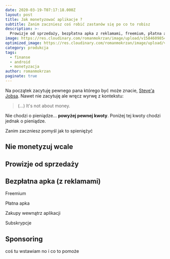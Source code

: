 ```yaml
---
date: 2020-03-19-T07:17:18.000Z
layout: post
title: Jak monetyzować aplikacje ?
subtitle: Zanim zaczniesz coś robić zastanów się po co to robisz
description: >-
  Prowizje od sprzedaży, bezpłatna apka z reklamami, freemium, płatna apka, zakupy wewnątrz aplikacji, subskrypcje, sponsoring
image: https://res.cloudinary.com/romanmokrzan/image/upload/v1584609854/plny_duzy_scuuma.jpg
optimized_image: https://res.cloudinary.com/romanmokrzan/image/upload/v1584647273/plny_maly_yvxvqa.jpg
category: produkcja
tags:
  - finanse
  - android
  - monetyzacja
author: romanmokrzan
paginate: true
---
```


Na początek zacytuję pewnego pana którego być może znacie, [Steve'a Jobsa](https://en.wikiquote.org/wiki/Steve_Jobs). Nawet nie zacytuję ale wręcz wyrwę z kontekstu:

> (...) It's not about money.

Nie chodzi o pieniądze... **powyżej pewnej kwoty**. Poniżej tej kwoty chodzi jednak o pieniądze.

Zanim zaczniesz pomyśl jak to spieniężyć

## Nie monetyzuj wcale

## Prowizje od sprzedaży

## Bezpłatna apka (z reklamami)

Freemium

Płatna apka

Zakupy wewnątrz aplikacji

Subskrypcje

## Sponsoring
coś tu wstawiam no i co to pomoże
